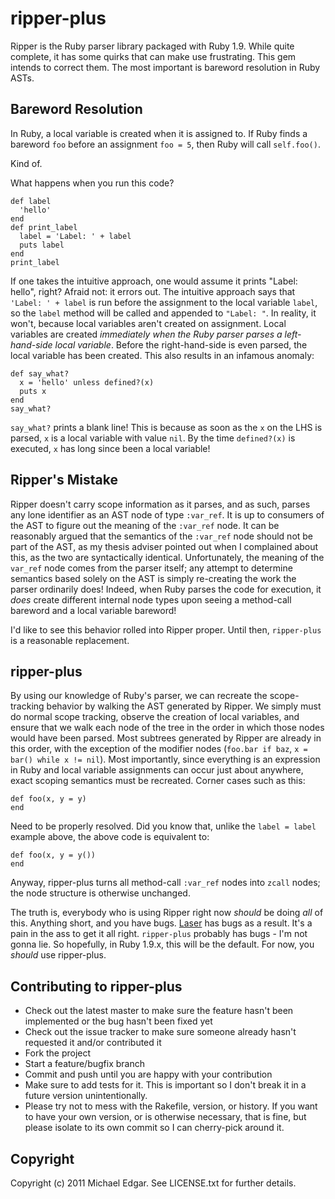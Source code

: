 # ripper-plus

Ripper is the Ruby parser library packaged with Ruby 1.9. While quite complete, it has some quirks that can make use frustrating. This gem intends to correct them. The most important is bareword resolution in Ruby ASTs.

## Bareword Resolution

In Ruby, a local variable is created when it is assigned to. If Ruby finds a bareword `foo` before an assignment `foo = 5`, then Ruby will call `self.foo()`.

Kind of.

What happens when you run this code?

    def label
      'hello'
    end
    def print_label
      label = 'Label: ' + label
      puts label
    end
    print_label

If one takes the intuitive approach, one would assume it prints "Label: hello", right? Afraid not: it errors out. The intuitive approach says that `'Label: ' + label` is run before the assignment to the local variable `label`, so the `label` method will be called and appended to `"Label: "`. In reality, it won't, because local variables aren't created on assignment. Local variables are created *immediately when the Ruby parser parses a left-hand-side local variable*. Before the right-hand-side is even parsed, the local variable has been created. This also results in an infamous anomaly:

    def say_what?
      x = 'hello' unless defined?(x)
      puts x
    end
    say_what?

`say_what?` prints a blank line! This is because as soon as the `x` on the LHS is parsed, `x` is a local variable with value `nil`. By the time `defined?(x)` is executed, `x` has long since been a local variable!

## Ripper's Mistake

Ripper doesn't carry scope information as it parses, and as such, parses any lone identifier as an AST node of type `:var_ref`. It is up to consumers of the AST to figure out the meaning of the `:var_ref` node. It can be reasonably argued that the semantics of the `:var_ref` node should not be part of the AST, as my thesis adviser pointed out when I complained about this, as the two are syntactically identical. Unfortunately, the meaning of the `var_ref` node comes from the parser itself; any attempt to determine semantics based solely on the AST is simply re-creating the work the parser ordinarily does! Indeed, when Ruby parses the code for execution, it *does* create different internal node types upon seeing a method-call bareword and a local variable bareword!

I'd like to see this behavior rolled into Ripper proper. Until then, `ripper-plus` is a reasonable replacement.

## ripper-plus

By using our knowledge of Ruby's parser, we can recreate the scope-tracking behavior by walking the AST generated by Ripper. We simply must do normal scope tracking, observe the creation of local variables, and ensure that we walk each node of the tree in the order in which those nodes would have been parsed. Most subtrees generated by Ripper are already in this order, with the exception of the modifier nodes (`foo.bar if baz`, `x = bar() while x != nil`). Most importantly, since everything is an expression in Ruby and local variable assignments can occur just about anywhere, exact scoping semantics must be recreated. Corner cases such as this:

    def foo(x, y = y)
    end

Need to be properly resolved. Did you know that, unlike the `label = label` example above, the above code is equivalent to:

    def foo(x, y = y())
    end

Anyway, ripper-plus turns all method-call `:var_ref` nodes into `zcall` nodes; the node structure is otherwise unchanged.

The truth is, everybody who is using Ripper right now *should* be doing *all* of this. Anything short, and you have bugs. [Laser](https://github.com/michaeledgar/laser/) has bugs as a result. It's a pain in the ass to get it all right. `ripper-plus` probably has bugs - I'm not gonna lie. So hopefully, in Ruby 1.9.x, this will be the default. For now, you *should* use ripper-plus.

## Contributing to ripper-plus
 
* Check out the latest master to make sure the feature hasn't been implemented or the bug hasn't been fixed yet
* Check out the issue tracker to make sure someone already hasn't requested it and/or contributed it
* Fork the project
* Start a feature/bugfix branch
* Commit and push until you are happy with your contribution
* Make sure to add tests for it. This is important so I don't break it in a future version unintentionally.
* Please try not to mess with the Rakefile, version, or history. If you want to have your own version, or is otherwise necessary, that is fine, but please isolate to its own commit so I can cherry-pick around it.

## Copyright

Copyright (c) 2011 Michael Edgar. See LICENSE.txt for
further details.

